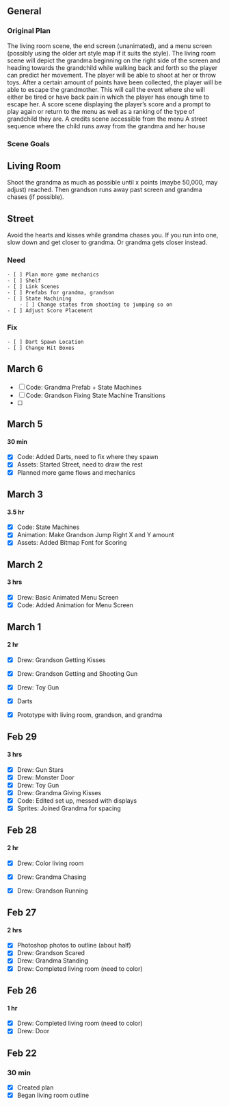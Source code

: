 ## General
### Original Plan
The living room scene, 
the end screen (unanimated), and a 
menu screen (possibly using the older art style map if it suits the style). 
The living room scene will depict the grandma beginning on the right side of the screen and heading towards the grandchild while walking back and forth so the player can predict her movement. The player will be able to shoot at her or throw toys. After a certain amount of points have been collected, the player will be able to escape the grandmother. This will call the event where she will either be tired or have back pain in which the player has enough time to escape her.
A score scene displaying the player’s score and a prompt to play again or return to the menu as well as a ranking of the type of grandchild they are.
A credits scene accessible from the menu
A street sequence where the child runs away from the grandma and her house

### Scene Goals
## Living Room
Shoot the grandma as much as possible until x points (maybe 50,000, may adjust) reached. Then grandson runs away past screen and grandma chases (if possible).

## Street
Avoid the hearts and kisses while grandma chases you. If you run into one, slow down and get closer to grandma. Or grandma gets closer instead.

### Need
    - [ ] Plan more game mechanics
    - [ ] Shelf
    - [ ] Link Scenes
    - [ ] Prefabs for grandma, grandson
    - [ ] State Machining
        - [ ] Change states from shooting to jumping so on
    - [ ] Adjust Score Placement

### Fix
    - [ ] Dart Spawn Location
    - [ ] Change Hit Boxes

## March 6
#### 
- [ ] Code: Grandma Prefab + State Machines
- [ ] Code: Grandson Fixing State Machine Transitions
- [ ] 

## March 5
#### 30 min
- [X] Code: Added Darts, need to fix where they spawn
- [X] Assets: Started Street, need to draw the rest
- [X] Planned more game flows and mechanics

## March 3
#### 3.5 hr
- [X] Code: State Machines
- [X] Animation: Make Grandson Jump Right X and Y amount
- [X] Assets: Added Bitmap Font for Scoring

## March 2
#### 3 hrs
- [X] Drew: Basic Animated Menu Screen
    <!-- - [ ] Better Animation got corrupted and deleted :))) super fun -->
- [X] Code: Added Animation for Menu Screen

## March 1
#### 2 hr
- [X] Drew: Grandson Getting Kisses
- [X] Drew: Grandson Getting and Shooting Gun
- [X] Drew: Toy Gun
- [X] Darts
- [X] Prototype with living room, grandson, and grandma


## Feb 29
#### 3 hrs
- [X] Drew: Gun Stars
- [X] Drew: Monster Door
- [X] Drew: Toy Gun
- [X] Drew: Grandma Giving Kisses
- [X] Code: Edited set up, messed with displays
- [X] Sprites: Joined Grandma for spacing

## Feb 28
#### 2 hr
- [X] Drew: Color living room
- [X] Drew: Grandma Chasing
- [X] Drew: Grandson Running


## Feb 27
#### 2 hrs
- [X] Photoshop photos to outline (about half)
- [X] Drew: Grandson Scared 
- [X] Drew: Grandma Standing
- [X] Drew: Completed living room (need to color)

## Feb 26
#### 1 hr
- [X] Drew: Completed living room (need to color)
- [X] Drew: Door 

## Feb 22
### 30 min
- [X] Created plan
- [X] Began living room outline